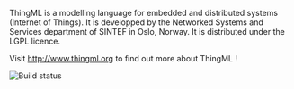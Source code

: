ThingML is a modelling language for embedded and distributed systems (Internet of Things).
It is developped by the Networked Systems and Services department of SINTEF in Oslo, Norway.
It is distributed under the LGPL licence.

Visit http://www.thingml.org to find out more about ThingML !

![Build status](http://build.thingml.org/job/Build%20ThingML%20Components/lastBuild/buildStatus)
